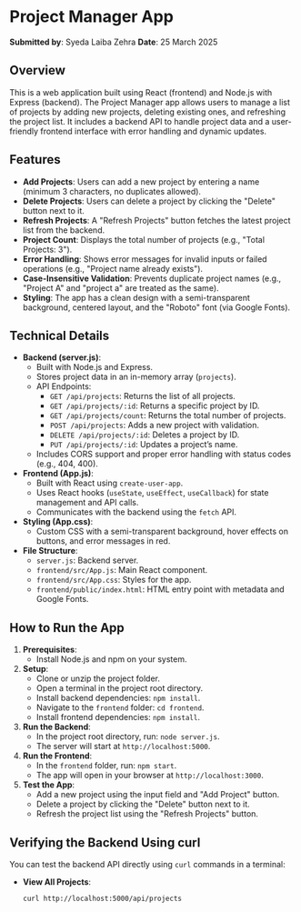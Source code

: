 # Project Manager App

**Submitted by**: Syeda Laiba Zehra
**Date**: 25 March 2025  

## Overview
This is a web application built using React (frontend) and Node.js with Express (backend). The Project Manager app allows users to manage a list of projects by adding new projects, deleting existing ones, and refreshing the project list. It includes a backend API to handle project data and a user-friendly frontend interface with error handling and dynamic updates.

## Features
- **Add Projects**: Users can add a new project by entering a name (minimum 3 characters, no duplicates allowed).
- **Delete Projects**: Users can delete a project by clicking the "Delete" button next to it.
- **Refresh Projects**: A "Refresh Projects" button fetches the latest project list from the backend.
- **Project Count**: Displays the total number of projects (e.g., "Total Projects: 3").
- **Error Handling**: Shows error messages for invalid inputs or failed operations (e.g., "Project name already exists").
- **Case-Insensitive Validation**: Prevents duplicate project names (e.g., "Project A" and "project a" are treated as the same).
- **Styling**: The app has a clean design with a semi-transparent background, centered layout, and the "Roboto" font (via Google Fonts).

## Technical Details
- **Backend (server.js)**:
  - Built with Node.js and Express.
  - Stores project data in an in-memory array (`projects`).
  - API Endpoints:
    - `GET /api/projects`: Returns the list of all projects.
    - `GET /api/projects/:id`: Returns a specific project by ID.
    - `GET /api/projects/count`: Returns the total number of projects.
    - `POST /api/projects`: Adds a new project with validation.
    - `DELETE /api/projects/:id`: Deletes a project by ID.
    - `PUT /api/projects/:id`: Updates a project’s name.
  - Includes CORS support and proper error handling with status codes (e.g., 404, 400).
- **Frontend (App.js)**:
  - Built with React using `create-user-app`.
  - Uses React hooks (`useState`, `useEffect`, `useCallback`) for state management and API calls.
  - Communicates with the backend using the `fetch` API.
- **Styling (App.css)**:
  - Custom CSS with a semi-transparent background, hover effects on buttons, and error messages in red.
- **File Structure**:
  - `server.js`: Backend server.
  - `frontend/src/App.js`: Main React component.
  - `frontend/src/App.css`: Styles for the app.
  - `frontend/public/index.html`: HTML entry point with metadata and Google Fonts.

## How to Run the App
1. **Prerequisites**:
   - Install Node.js and npm on your system.
2. **Setup**:
   - Clone or unzip the project folder.
   - Open a terminal in the project root directory.
   - Install backend dependencies: `npm install`.
   - Navigate to the `frontend` folder: `cd frontend`.
   - Install frontend dependencies: `npm install`.
3. **Run the Backend**:
   - In the project root directory, run: `node server.js`.
   - The server will start at `http://localhost:5000`.
4. **Run the Frontend**:
   - In the `frontend` folder, run: `npm start`.
   - The app will open in your browser at `http://localhost:3000`.
5. **Test the App**:
   - Add a new project using the input field and "Add Project" button.
   - Delete a project by clicking the "Delete" button next to it.
   - Refresh the project list using the "Refresh Projects" button.

## Verifying the Backend Using curl
You can test the backend API directly using `curl` commands in a terminal:
- **View All Projects**:
  ```bash
  curl http://localhost:5000/api/projects

